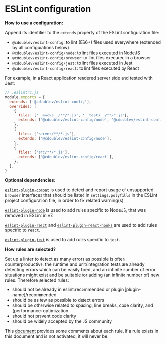 
# ESLint configuration

**How to use a configuration:**

Append its identifier to the `extends` property of the ESLint configuration file:

- `@cdoublev/eslint-config`: to lint (ES6+) files used everywhere (extended by all configurations below)
- `@cdoublev/eslint-config/node`: to lint files executed in NodeJS
- `@cdoublev/eslint-config/browser`: to lint files executed in a browser
- `@cdoublev/eslint-config/jest`: to lint files executed in Jest
- `@cdoublev/eslint-config/react`: to lint files executed by React

For example, in a React application rendered server side and tested with Jest:

```js
// .eslintrc.js
module.exports = {
  extends: ['@cdoublev/eslint-config'],
  overrides: [
    {
      files: ['__mocks__/**/*.js', '__tests__/**/*.js'],
      extends: ['@cdoublev/eslint-config/node', '@cdoublev/eslint-config/jest'],
    },
    {
      files: ['server/**/*.js'],
      extends: ['@cdoublev/eslint-config/node'],
    },
    {
      files: ['src/**/*.js'],
      extends: ['@cdoublev/eslint-config/react'],
    },
  ],
}
```

**Optional dependencies:**

[`eslint-plugin-compat`](https://github.com/amilajack/eslint-plugin-compat) is used to detect and report usage of unsupported `browser` interfaces that should be listed in `settings.polyfills` in the ESLint project configuration file, in order to fix related warning(s).

[`eslint-plugin-node`](https://github.com/mysticatea/eslint-plugin-node) is used to add rules specific to NodeJS, that was removed in ESLint in v7.

[`eslint-plugin-react`](https://github.com/yannickcr/eslint-plugin-react) and [`eslint-plugin-react-hooks`](https://reactjs.org/docs/hooks-rules.html#eslint-plugin) are used to add rules specific to `react`.

[`eslint-plugin-jest`](https://github.com/jest-community/eslint-plugin-jest/) is used to add rules specific to `jest`.

**How rules are selected?**

Set up a linter to detect as many errors as possible is often counterproductive: the runtime and unit/integration tests are already detecting errors which can be easily fixed, and an infinite number of error situations might exist and be suitable for adding (an infinite number of) new rules. Therefore selected rules:

- should not be already in eslint:recommended or plugin:[plugin-name]/recommended
- should be as few as possible to detect errors
- should be otherwise related to spacing, line breaks, code clarity, and (performance) optimization
- should not prevent code clarity
- should be widely accepted by the JS community

This [document](https://docs.google.com/spreadsheets/d/1yPd3sRYB1A81YxMk06ckDMLhZgFYyO66Z0gIVhITBgQ/) provides some comments about each rule. If a rule exists in this document and is not activated, it will never be.
